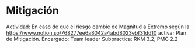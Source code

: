 # Mitigación

Actividad: En caso de que el riesgo cambie de Magnitud a Extremo según la https://www.notion.so/768277ee6a8042a4abd8023ebf31dd10 activar Plan de Mitigación.
Encargado: Team leader
Subpractica: RKM 3.2, PMC 2.2